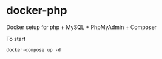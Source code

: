 # docker-php
Docker setup for php + MySQL + PhpMyAdmin + Composer

To start
````
docker-compose up -d
